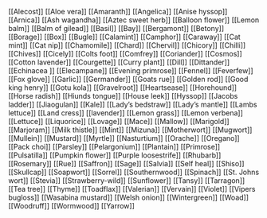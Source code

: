 
[[Alecost]]
[[Aloe vera]]
[[Amaranth]]
[[Angelica]]
[[Anise hyssop]]
[[Arnica]]
[[Ash wagandha]]
[[Aztec sweet herb]]
[[Balloon flower]]
[[Lemon balm]]
[[Balm of gilead]]
[[Basil]]
[[Bay]]
[[Bergamont]]
[[Betony]]
[[Borage]]
[[Box]]
[[Bugle]]
[[Calamint]]
[[Camphor]]
[[Caraway]]
[[Cat mint]]
[[Cat nip]]
[[Chamomile]]
[[Chard]]
[[Chervil]]
[[Chicory]]
[[Chilli]]
[[Chives]]
[[Cicely]]
[[Colts foot]]
[[Comfrey]]
[[Coriander]]
[[Cosmos]]
[[Cotton lavender]]
[[Courgette]]
[[Curry plant]]
[[Dill]]
[[Dittander]]
[[Echinacea ]]
[[Elecampane]]
[[Evening primrose]]
[[Fennel]]
[[Feverfew]]
[[Fox glove]]
[[Garlic]]
[[Germander]]
[[Goats rue]]
[[Golden rod]]
[[Good king henry]]
[[Gotu kola]]
[[Gravelroot]]
[[Heartsease]]
[[Horehound]]
[[Horse radish]]
[[Hiunds tongue]]
[[House leek]]
[[Hyssop]]
[[Jacobs ladder]]
[[Jiaogulan]]
[[Kale]]
[[Lady’s bedstraw]]
[[Lady’s mantle]]
[[Lambs lettuce]]
[[Land cress]]
[[lavender]]
[[Lemon grass]]
[[Lemon verbena]]
[[Lettuce]]
[[Liquorice]]
[[Lovage]]
[[Mace]]
[[Mallow]]
[[Marigold]]
[[Marjoram]]
[[Milk thistle]]
[[Mint]]
[[Mizuna]]
[[Motherwort]]
[[Mugwort]]
[[Mullein]]
[[Mustard]]
[[Myrtle]]
[[Nasturtium]]
[[Orache]]
[[Oregano]]
[[Pack choi]]
[[Parsley]]
[[Pelargonium]]
[[Plantain]]
[[Primrose]]
[[Pulsatilla]]
[[Pumpkin flower]]
[[Purple loosestrife]]
[[Rhubarb]]
[[Rosemary]]
[[Rue]]
[[Saffron]]
[[Sage]]
[[Salvia]]
[[Self heal]]
[[Shiso]]
[[Skullcap]]
[[Soapwort]]
[[Sorrel]]
[[Southernwood]]
[[Spinach]]
[[St. Johns wort]]
[[Stevia]]
[[Strawberry-wild]]
[[Sunflower]]
[[Tansy]]
[[Tarragon]]
[[Tea tree]]
[[Thyme]]
[[Toadflax]]
[[Valerian]]
[[Vervain]]
[[Violet]]
[[Vipers bugloss]]
[[Wasabina mustard]]
[[Welsh onion]]
[[Wintergreen]]
[[Woad]]
[[Woodruff]]
[[Wormwood]]
[[Yarrow]]